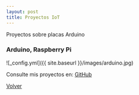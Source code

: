 ```yaml
---
layout: post
title: Proyectos IoT
---
```


Proyectos sobre placas Arduino

### Arduino, Raspberry Pi

![_config.yml]({{ site.baseurl }}/images/arduino.jpg)


Consulte mis proyectos en: [GitHub](https://github.com/lucian2003)

[Volver](https://lucian2003.github.io/)
